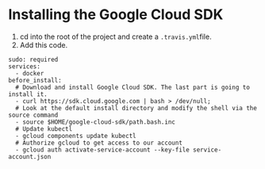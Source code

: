 # Installing the Google Cloud SDK 
1. cd into the root of the project and create a ```.travis.yml```file.  
2. Add this code.  
```
sudo: required
services:
  - docker
before_install:
  # Download and install Google Cloud SDK. The last part is going to install it.
  - curl https://sdk.cloud.google.com | bash > /dev/null;
  # Look at the default install directory and modify the shell via the source command
  - source $HOME/google-cloud-sdk/path.bash.inc
  # Update kubectl
  - gcloud components update kubectl
  # Authorize gcloud to get access to our account
  - gcloud auth activate-service-account --key-file service-account.json
```
